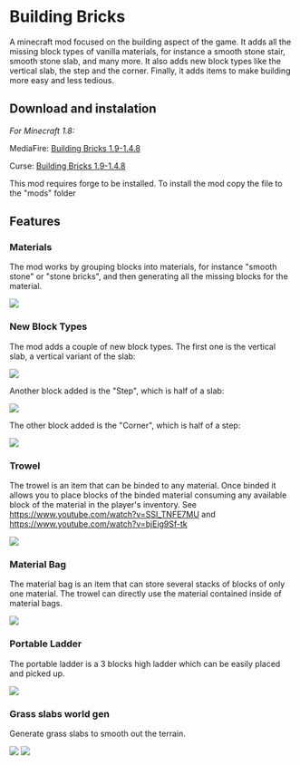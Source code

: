 # Building Bricks

A minecraft mod focused on the building aspect of the game. It adds all the missing block types of vanilla materials, for instance a smooth stone stair, smooth stone slab, and many more. It also adds new block types like the vertical slab, the step and the corner. Finally, it adds items to make building more easy and less tedious.

## Download and instalation

_For Minecraft 1.8:_

MediaFire: [Building Bricks 1.9-1.4.8](http://www.mediafire.com/download/bd5k7pxqtbqrw2t/BuildingBricks-1.9-1.4.8.jar)

Curse: [Building Bricks 1.9-1.4.8](http://www.curse.com/mc-mods/Minecraft/236150-building-bricks/2292944)

This mod requires forge to be installed.
To install the mod copy the file to the "mods" folder

## Features

### Materials

The mod works by grouping blocks into materials, for instance "smooth stone" or "stone bricks", and then generating all the missing blocks for the material.

![](https://raw.githubusercontent.com/hea3ven/BuildingBricks/master/media/materials.png)

### New Block Types

The mod adds a couple of new block types. The first one is the vertical slab, a vertical variant of the slab:

![](https://raw.githubusercontent.com/hea3ven/BuildingBricks/master/media/vertical_slab.png)

Another block added is the "Step", which is half of a slab:

![](https://raw.githubusercontent.com/hea3ven/BuildingBricks/master/media/step.png)

The other block added is the "Corner", which is half of a step:

![](https://raw.githubusercontent.com/hea3ven/BuildingBricks/master/media/corner.png)

### Trowel

The trowel is an item that can be binded to any material. Once binded it allows you to place blocks of the binded material consuming any available block of the material in the player's inventory. See https://www.youtube.com/watch?v=SSI_TNFE7MU and https://www.youtube.com/watch?v=bjEig9Sf-tk

![](https://raw.githubusercontent.com/hea3ven/BuildingBricks/master/media/trowel_gui.png)

### Material Bag

The material bag is an item that can store several stacks of blocks of only one material. The trowel can directly use the material contained inside of material bags.

![](https://raw.githubusercontent.com/hea3ven/BuildingBricks/master/media/material_bag_gui.png)

### Portable Ladder

The portable ladder is a 3 blocks high ladder which can be easily placed and picked up.

![](https://raw.githubusercontent.com/hea3ven/BuildingBricks/master/media/portable_ladder.png)

### Grass slabs world gen

Generate grass slabs to smooth out the terrain.

![](https://raw.githubusercontent.com/hea3ven/BuildingBricks/master/media/grass_world_gen1.png)
![](https://raw.githubusercontent.com/hea3ven/BuildingBricks/master/media/grass_world_gen2.png)

